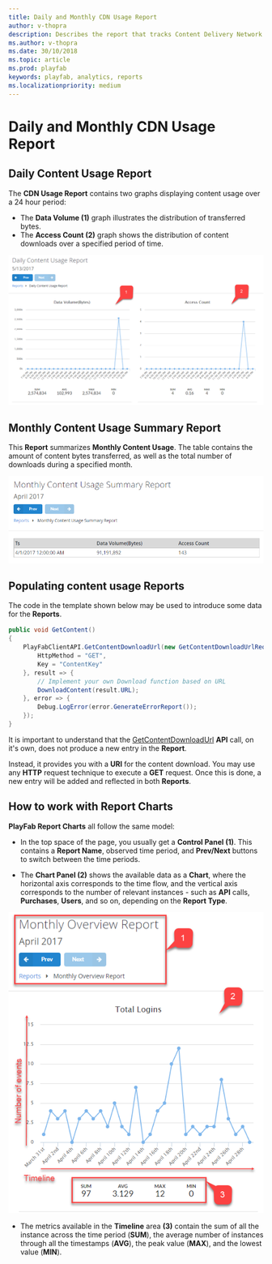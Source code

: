 ```yaml
---
title: Daily and Monthly CDN Usage Report
author: v-thopra
description: Describes the report that tracks Content Delivery Network (CDN) usage by your players.
ms.author: v-thopra
ms.date: 30/10/2018
ms.topic: article
ms.prod: playfab
keywords: playfab, analytics, reports
ms.localizationpriority: medium
---
```


# Daily and Monthly CDN Usage Report

## Daily Content Usage Report

The **CDN Usage Report** contains two graphs displaying content usage over a 24 hour period:

- The **Data Volume (1)** graph illustrates the distribution of transferred bytes.
- The **Access Count (2)** graph shows the distribution of content downloads over a specified period of time.

![Daily Content Usage Report Table](media/tutorials/daily-content-usage-report-table.png)  

## Monthly Content Usage Summary Report

This **Report** summarizes **Monthly Content Usage**. The table contains the amount of content bytes transferred, as well as the total number of downloads during a specified month.

![Monthly Content Usage Report Table](media/tutorials/monthly-content-usage-report-table.png)  

## Populating content usage Reports

The code in the template shown below may be used to introduce some data for the **Reports**.

```csharp
public void GetContent()
{
    PlayFabClientAPI.GetContentDownloadUrl(new GetContentDownloadUrlRequest() {
        HttpMethod = "GET",
        Key = "ContentKey"
    }, result => {
        // Implement your own Download function based on URL
        DownloadContent(result.URL);
    }, error => {
        Debug.LogError(error.GenerateErrorReport());        
    });
}
```

It is important to understand that the [GetContentDownloadUrl](xref:titleid.playfabapi.com.client.content.getcontentdownloadurl) **API** call, on it's own, does not produce a new entry in the **Report**.

Instead, it provides you with a **URI** for the content download. You may use any **HTTP** request technique to execute a **GET** request. Once this is done, a new entry will be added and reflected in both **Reports**.

## How to work with Report Charts

**PlayFab Report Charts** all follow the same model:

- In the top space of the page, you usually get a **Control Panel (1)**. This contains a **Report Name**, observed time period, and **Prev/Next** buttons to switch between the time periods.

- The **Chart Panel (2)** shows the available data as a **Chart**, where the horizontal axis corresponds to the time flow, and the vertical axis corresponds to the number of relevant instances - such as **API** calls, **Purchases**, **Users**, and so on, depending on the **Report Type**.

![Monthly Overview Report](media/tutorials/monthly-overview-report.png)  

- The metrics available in the **Timeline** area **(3)** contain the sum of all the instance across the time period (**SUM**), the average number of instances through all the timestamps (**AVG**), the peak value (**MAX**), and the lowest value (**MIN**).
